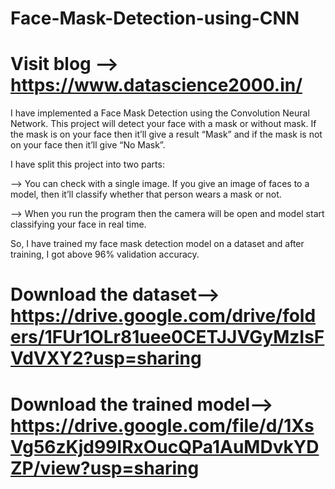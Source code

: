 # Face-Mask-Detection-using-CNN

# Visit blog --> https://www.datascience2000.in/

I have implemented a Face Mask Detection using the Convolution Neural Network. This project will detect your face with a mask or without mask. If the mask is on your face then it’ll give a result “Mask” and if the mask is not on your face then it’ll give “No Mask”. 

I have split this project into two parts:

--> You can check with a single image. If you give an image of faces to a model, then it’ll classify whether that person wears a mask or not.

--> When you run the program then the camera will be open and model start classifying your face in real time.

So, I have trained my face mask detection model on a dataset and after training, I got above 96% validation accuracy.

# Download the dataset--> https://drive.google.com/drive/folders/1FUr1OLr81uee0CETJJVGyMzIsFVdVXY2?usp=sharing

# Download the trained model--> https://drive.google.com/file/d/1XsVg56zKjd99IRxOucQPa1AuMDvkYDZP/view?usp=sharing
